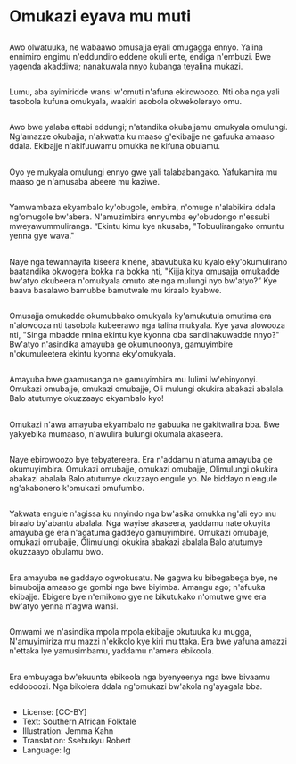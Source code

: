 # Omukazi eyava mu muti

##
Awo olwatuuka, ne wabaawo omusajja eyali omugagga ennyo. Yalina ennimiro engimu
n'eddundiro eddene okuli ente, endiga n'embuzi.
Bwe yagenda akaddiwa; nanakuwala nnyo kubanga teyalina mukazi.

##
Lumu, aba ayimiridde wansi
w'omuti n'afuna ekirowoozo.
Nti oba nga yali tasobola kufuna
omukyala, waakiri asobola
okwekolerayo omu.

##
Awo bwe yalaba ettabi eddungi;
n'atandika okubajjamu omukyala
omulungi.
Ng'amazze okubajja; n'akwatta ku
maaso g'ekibajje ne gafuuka
amaaso ddala. Ekibajje
n'akifuuwamu omukka ne kifuna
obulamu.

##
Oyo ye mukyala omulungi ennyo
gwe yali talababangako.
Yafukamira mu maaso ge
n'amusaba abeere mu kaziwe.

##
Yamwambaza ekyambalo
ky'obugole, embira, n'omuge
n'alabikira ddala ng'omugole
bw'abera. N'amuzimbira ennyumba
ey'obudongo n'essubi
mweyawummuliranga.
“Ekintu kimu kye nkusaba,
"Tobuulirangako omuntu yenna gye
wava."

##
Naye nga tewannayita kiseera
kinene, abavubuka ku kyalo
eky'okumulirano baatandika
okwogera bokka na bokka nti, "Kijja
kitya omusajja omukadde bw'atyo
okubeera n'omukyala omuto ate
nga mulungi nyo bw'atyo?”
Kye baava basalawo bamubbe
bamutwale mu kiraalo kyabwe.

##
Omusajja omukadde okumubbako
omukyala ky'amukutula omutima
era n'alowooza nti tasobola
kubeerawo nga talina mukyala.
Kye yava alowooza nti, "Singa
mbadde nnina ekintu kye kyonna
oba sandinakuwadde nnyo?"
Bw'atyo n'asindika amayuba ge
okumunoonya, gamuyimbire
n'okumuleetera ekintu kyonna
eky'omukyala.

##
Amayuba bwe gaamusanga ne
gamuyimbira mu lulimi
lw'ebinyonyi.
Omukazi omubajje, omukazi
omubajje,
Oli mulungi okukira abakazi abalala.
Balo atutumye
okuzzaayo ekyambalo kyo!

##
Omukazi n'awa amayuba ekyambalo ne gabuuka ne gakitwalira bba.
Bwe yakyebika mumaaso, n'awulira bulungi okumala akaseera.

##
Naye ebirowoozo bye tebyatereera.
Era n'addamu n'atuma amayuba ge
okumuyimbira.
Omukazi omubajje, omukazi
omubajje,
Olimulungi okukira abakazi abalala
Balo atutumye
okuzzayo engule yo.
Ne biddayo n'engule ng'akabonero
k'omukazi omufumbo.

##
Yakwata engule n'agissa ku nnyindo
nga bw'asika omukka ng'ali eyo mu
biraalo by'abantu abalala.
Nga wayise akaseera, yaddamu
nate okuyita amayuba ge era
n'agatuma gaddeyo gamuyimbire.
Omukazi omubajje, omukazi
omubajje,
Olimulungi okukira abakazi abalala
Balo atutumye
okuzzaayo obulamu bwo.

##
Era amayuba ne gaddayo
ogwokusatu. Ne gagwa ku
bibegabega bye, ne bimubojja
amaaso ge gombi nga bwe biyimba.
Amangu ago; n'afuuka ekibajje.
Ebigere bye n'emikono gye ne
bikutukako n'omutwe gwe era
bw'atyo yenna n'agwa wansi.

##
Omwami we n'asindika mpola
mpola ekibajje okutuuka ku mugga,
N'amuyimiriza mu mazzi n'ekikolo
kye kiri mu ttaka.
Era bwe yafuna amazzi n'ettaka lye
yamusimbamu, yaddamu n'amera
ebikoola.

##
Era embuyaga bw'ekuunta ebikoola
nga byenyeenya nga bwe bivaamu
eddoboozi.
Nga bikolera ddala ng'omukazi
bw'akola ng'ayagala bba.

##
* License: [CC-BY]
* Text: Southern African Folktale
* Illustration: Jemma Kahn
* Translation: Ssebukyu Robert
* Language: lg
